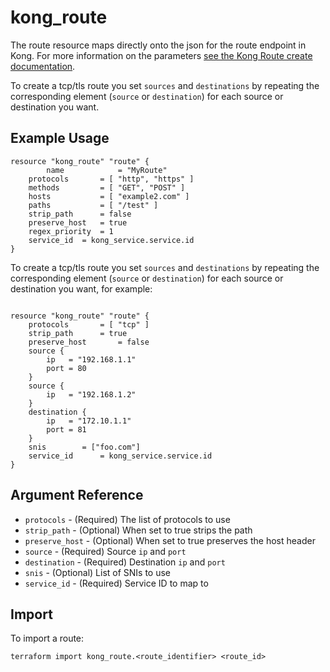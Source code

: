 # kong_route

The route resource maps directly onto the json for the route endpoint in Kong. For more information on the parameters [see the Kong Route create documentation](https://getkong.org/docs/1.0.x/admin-api/#route-object).

To create a tcp/tls route you set `sources` and `destinations` by repeating the corresponding element (`source` or `destination`) for each source or destination you want.

## Example Usage

```hcl
resource "kong_route" "route" {
        name            = "MyRoute"
	protocols 	    = [ "http", "https" ]
	methods 	    = [ "GET", "POST" ]
	hosts 		    = [ "example2.com" ]
	paths 		    = [ "/test" ]
	strip_path 	    = false
	preserve_host 	= true
	regex_priority 	= 1
	service_id 	= kong_service.service.id
}

```

To create a tcp/tls route you set `sources` and `destinations` by repeating the corresponding element (`source` or `destination`) for each source or destination you want, for example:

```hcl

resource "kong_route" "route" {
	protocols 		= [ "tcp" ]
	strip_path 		= true
	preserve_host 		= false
	source {
		ip   = "192.168.1.1"
		port = 80
	}
	source {
		ip   = "192.168.1.2"
	}
	destination {
		ip   = "172.10.1.1"
		port = 81
	}
	snis		= ["foo.com"]
	service_id  	= kong_service.service.id
}
```

## Argument Reference

* `protocols` - (Required) The list of protocols to use
* `strip_path` - (Optional) When set to true strips the path
* `preserve_host` - (Optional) When set to true preserves the host header
* `source` - (Required) Source `ip` and `port`
* `destination` - (Required) Destination `ip` and `port`
* `snis` - (Optional) List of SNIs to use
* `service_id` - (Required) Service ID to map to

## Import

To import a route:

```shell
terraform import kong_route.<route_identifier> <route_id>
```
